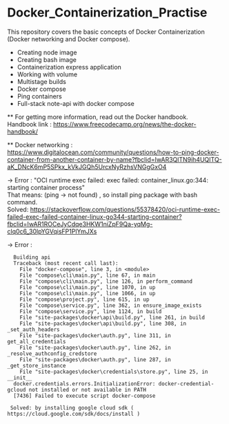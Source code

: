 # Docker_Containerization_Practise

This repository covers the basic concepts of Docker Containerization (Docker networking and Docker compose).
  * Creating node image
  * Creating bash image
  * Containerization express application
  * Working with volume
  * Multistage builds
  * Docker compose
  * Ping containers
  * Full-stack note-api with docker compose
  
** For getting more information, read out the Docker handbook.\
   Handbook link : https://www.freecodecamp.org/news/the-docker-handbook/
  
** Docker networking : \
   https://www.digitalocean.com/community/questions/how-to-ping-docker-container-from-another-container-by-name?fbclid=IwAR3QlTN9ih4UQITQ-aK_DNcK6mP5SPkx_kVkJGQh5UrcxNyRzhsVNGgGxO4
   
   -> Error : "OCI runtime exec failed: exec failed: container_linux.go:344: starting container process" \
      That means: (ping -> not found) , so install ping package with bash command.\
      Solved: https://stackoverflow.com/questions/55378420/oci-runtime-exec-failed-exec-failed-container-linux-go344-starting-container?fbclid=IwAR1ROCeJyCdqe3HKW1niZpF9Qa-yqMg-clq0c6_30lpYGVqisFP1PlYmJXs
      
   -> Error : 

      Building api
      Traceback (most recent call last):
        File "docker-compose", line 3, in <module>
        File "compose\cli\main.py", line 67, in main
        File "compose\cli\main.py", line 126, in perform_command
        File "compose\cli\main.py", line 1070, in up
        File "compose\cli\main.py", line 1066, in up
        File "compose\project.py", line 615, in up
        File "compose\service.py", line 362, in ensure_image_exists
        File "compose\service.py", line 1124, in build
        File "site-packages\docker\api\build.py", line 261, in build
        File "site-packages\docker\api\build.py", line 308, in _set_auth_headers
        File "site-packages\docker\auth.py", line 311, in get_all_credentials
        File "site-packages\docker\auth.py", line 262, in _resolve_authconfig_credstore
        File "site-packages\docker\auth.py", line 287, in _get_store_instance
        File "site-packages\docker\credentials\store.py", line 25, in __init__
      docker.credentials.errors.InitializationError: docker-credential-gcloud not installed or not available in PATH
      [7436] Failed to execute script docker-compose

     Solved: by installing google cloud sdk ( https://cloud.google.com/sdk/docs/install )

   
   
   
   
